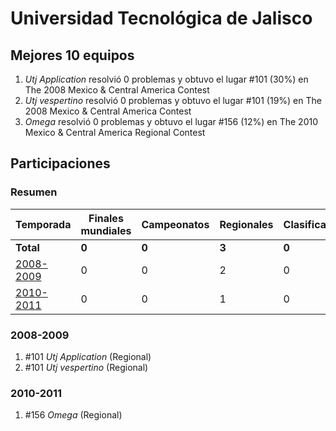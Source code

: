 ---
---

# Universidad Tecnológica de Jalisco

## Mejores 10 equipos

1. _Utj Application_ resolvió 0 problemas y obtuvo el lugar #101 (30%) en The 2008 Mexico & Central America Contest
1. _Utj vespertino_ resolvió 0 problemas y obtuvo el lugar #101 (19%) en The 2008 Mexico & Central America Contest
1. _Omega_ resolvió 0 problemas y obtuvo el lugar #156 (12%) en The 2010 Mexico & Central America Regional Contest

## Participaciones

### Resumen

| Temporada | Finales mundiales | Campeonatos | Regionales | Clasificatorios | Equipos |
| --- | --- | --- | --- | --- | --- |
| **Total** | **0** | **0** | **3** | **0** | **3** |
| [2008-2009](#2008-2009) | 0 | 0 | 2 | 0 | 2 |
| [2010-2011](#2010-2011) | 0 | 0 | 1 | 0 | 1 |

### 2008-2009

1. #101 _Utj Application_ (Regional)
1. #101 _Utj vespertino_ (Regional)

### 2010-2011

1. #156 _Omega_ (Regional)



